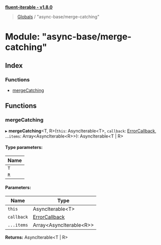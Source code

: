 **[fluent-iterable - v1.8.0](../README.md)**

> [Globals](../README.md) / "async-base/merge-catching"

# Module: "async-base/merge-catching"

## Index

### Functions

* [mergeCatching](_async_base_merge_catching_.md#mergecatching)

## Functions

### mergeCatching

▸ **mergeCatching**\<T, R>(`this`: AsyncIterable\<T>, `callback`: [ErrorCallback](../interfaces/_types_base_.errorcallback.md), ...`items`: Array\<AsyncIterable\<R>>): AsyncIterable\<T \| R>

#### Type parameters:

Name |
------ |
`T` |
`R` |

#### Parameters:

Name | Type |
------ | ------ |
`this` | AsyncIterable\<T> |
`callback` | [ErrorCallback](../interfaces/_types_base_.errorcallback.md) |
`...items` | Array\<AsyncIterable\<R>> |

**Returns:** AsyncIterable\<T \| R>
